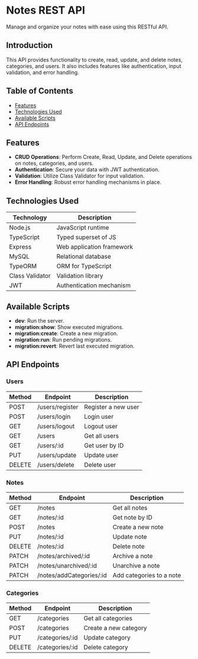 # Notes REST API

Manage and organize your notes with ease using this RESTful API.

## Introduction

This API provides functionality to create, read, update, and delete notes, categories, and users. It also includes features like authentication, input validation, and error handling.

## Table of Contents

- [Features](#features)
- [Technologies Used](#technologies-used)
- [Available Scripts](#available-scripts)
- [API Endpoints](#api-endpoints)
<!-- - [Installation](#installation)
- [Running the Application](#running-the-application)-->

## Features

- **CRUD Operations**: Perform Create, Read, Update, and Delete operations on notes, categories, and users.
- **Authentication**: Secure your data with JWT authentication.
- **Validation**: Utilize Class Validator for input validation.
- **Error Handling**: Robust error handling mechanisms in place.

## Technologies Used

| Technology      | Description               |
| --------------- | ------------------------- |
| Node.js         | JavaScript runtime        |
| TypeScript      | Typed superset of JS      |
| Express         | Web application framework |
| MySQL           | Relational database       |
| TypeORM         | ORM for TypeScript        |
| Class Validator | Validation library        |
| JWT             | Authentication mechanism  |

<!--
## Installation

1. Clone the repository:

```
git clone https://github.com/GabrielAndresCruz/Notes_App_Backend
```

2. Navigate to the repository folder and create a `.env` file using `.env.template`. Provide necessary environment variables for the application and database.
3. Install dependencies:

```
npm install
```

## Running the Application

1. Run Docker container:

```
docker compose up
```

2. Apply migrations:

```
npm run migration:run
```

The application will be accessible at http://localhost:3001
-->

## Available Scripts

- **dev**: Run the server.
- **migration:show**: Show executed migrations.
- **migration:create**: Create a new migration.
- **migration:run**: Run pending migrations.
- **migration:revert**: Revert last executed migration.

## API Endpoints

### Users

| Method | Endpoint        | Description         |
| ------ | --------------- | ------------------- |
| POST   | /users/register | Register a new user |
| POST   | /users/login    | Login user          |
| GET    | /users/logout   | Logout user         |
| GET    | /users          | Get all users       |
| GET    | /users/:id      | Get user by ID      |
| PUT    | /users/update   | Update user         |
| DELETE | /users/delete   | Delete user         |

### Notes

| Method | Endpoint                 | Description              |
| ------ | ------------------------ | ------------------------ |
| GET    | /notes                   | Get all notes            |
| GET    | /notes/:id               | Get note by ID           |
| POST   | /notes                   | Create a new note        |
| PUT    | /notes/:id               | Update note              |
| DELETE | /notes/:id               | Delete note              |
| PATCH  | /notes/archived/:id      | Archive a note           |
| PATCH  | /notes/unarchived/:id    | Unarchive a note         |
| PATCH  | /notes/addCategories/:id | Add categories to a note |

### Categories

| Method | Endpoint        | Description           |
| ------ | --------------- | --------------------- |
| GET    | /categories     | Get all categories    |
| POST   | /categories     | Create a new category |
| PUT    | /categories/:id | Update category       |
| DELETE | /categories/:id | Delete category       |
